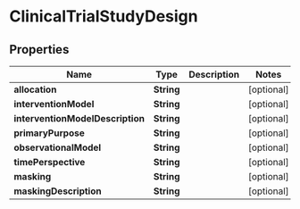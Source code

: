 # ClinicalTrialStudyDesign

## Properties
Name | Type | Description | Notes
------------ | ------------- | ------------- | -------------
**allocation** | **String** |  |  [optional]
**interventionModel** | **String** |  |  [optional]
**interventionModelDescription** | **String** |  |  [optional]
**primaryPurpose** | **String** |  |  [optional]
**observationalModel** | **String** |  |  [optional]
**timePerspective** | **String** |  |  [optional]
**masking** | **String** |  |  [optional]
**maskingDescription** | **String** |  |  [optional]
